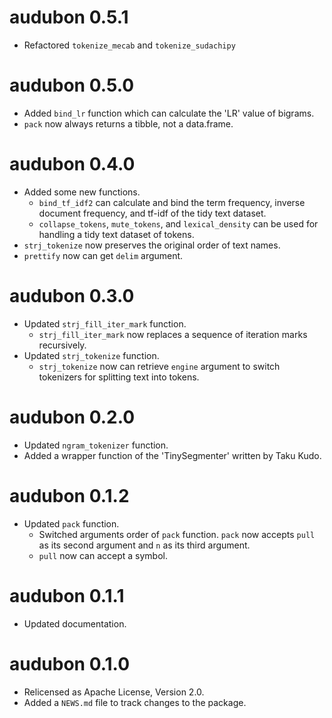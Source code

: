 # audubon 0.5.1

* Refactored `tokenize_mecab` and `tokenize_sudachipy`

# audubon 0.5.0

* Added `bind_lr` function which can calculate the 'LR' value of bigrams.
* `pack` now always returns a tibble, not a data.frame.

# audubon 0.4.0

* Added some new functions.
  * `bind_tf_idf2` can calculate and bind the term frequency, inverse document frequency, and tf-idf of the tidy text dataset.
  * `collapse_tokens`, `mute_tokens`, and `lexical_density` can be used for handling a tidy text dataset of tokens.
* `strj_tokenize` now preserves the original order of text names.
* `prettify` now can get `delim` argument.

# audubon 0.3.0

* Updated `strj_fill_iter_mark` function.
  * `strj_fill_iter_mark` now replaces a sequence of iteration marks recursively.
* Updated `strj_tokenize` function.
  * `strj_tokenize` now can retrieve `engine` argument to switch tokenizers for splitting text into tokens.

# audubon 0.2.0

* Updated `ngram_tokenizer` function.
* Added a wrapper function of the 'TinySegmenter' written by Taku Kudo.

# audubon 0.1.2

* Updated `pack` function.
  * Switched arguments order of `pack` function. `pack` now accepts `pull` as its second argument and `n` as its third argument.
  * `pull` now can accept a symbol.

# audubon 0.1.1

* Updated documentation.

# audubon 0.1.0

* Relicensed as Apache License, Version 2.0.
* Added a `NEWS.md` file to track changes to the package.
